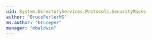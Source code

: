 ```yaml
---
uid: System.DirectoryServices.Protocols.SecurityMasks
author: "BrucePerlerMS"
ms.author: "bruceper"
manager: "mbaldwin"
---
```

